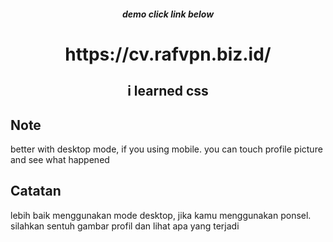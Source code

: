 <p>
<h5 align="center">demo click link below<h5>
<h1 align="center">https://cv.rafvpn.biz.id/</h1>
<h2 align="center">i learned css<h2>
</p>

## Note
better with desktop mode, if you using mobile. you can touch profile picture and see what happened
## Catatan
lebih baik menggunakan mode desktop, jika kamu menggunakan ponsel. silahkan sentuh gambar profil dan lihat apa yang terjadi
